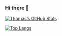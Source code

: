 ### Hi there 👋

<!--[![Thomas's github stats](https://github-profile-trophy.vercel.app/?username=thliang01&margin-w=25&include_all_commits=true&count_private=true)](https://github.com/thliang01)
-->
[![Thomas's GitHub Stats](https://github-readme-stats.vercel.app/api?username=thliang01&theme=material-palenight&count_private=true&hide=contribs)](https://github.com/thliang01/github-readme-stats)

[![Top Langs](https://github-readme-stats.vercel.app/api/top-langs/?username=thliang01&theme=material-palenight&hide=Jupyter&layout=compact)](https://github.com/thliang01/github-readme-stats)
